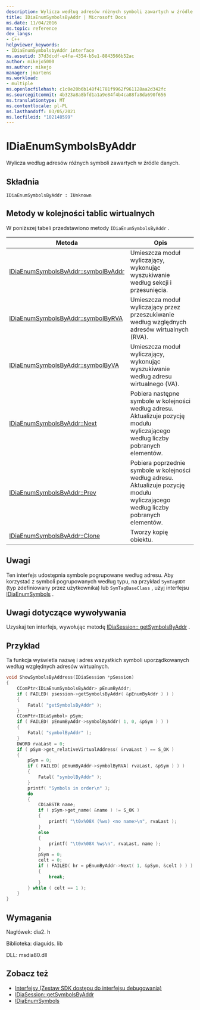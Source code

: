 ```yaml
---
description: Wylicza według adresów różnych symboli zawartych w źródle danych.
title: IDiaEnumSymbolsByAddr | Microsoft Docs
ms.date: 11/04/2016
ms.topic: reference
dev_langs:
- C++
helpviewer_keywords:
- IDiaEnumSymbolsbyAddr interface
ms.assetid: 37d3dcdf-e4fa-4354-b5e1-8843566b52ac
author: mikejo5000
ms.author: mikejo
manager: jmartens
ms.workload:
- multiple
ms.openlocfilehash: c1c0e20b6b148f41781f9962f961128aa2d342fc
ms.sourcegitcommit: 4b323a8a8bfd1a1a9e84f4b4ca88fa8da690f656
ms.translationtype: MT
ms.contentlocale: pl-PL
ms.lasthandoff: 03/05/2021
ms.locfileid: "102148599"
---
```

# <a name="idiaenumsymbolsbyaddr"></a>IDiaEnumSymbolsByAddr
Wylicza według adresów różnych symboli zawartych w źródle danych.

## <a name="syntax"></a>Składnia

```
IDiaEnumSymbolsByAddr : IUnknown
```

## <a name="methods-in-vtable-order"></a>Metody w kolejności tablic wirtualnych
W poniższej tabeli przedstawiono metody `IDiaEnumSymbolsByAddr` .

|Metoda|Opis|
|------------|-----------------|
|[IDiaEnumSymbolsByAddr::symbolByAddr](../../debugger/debug-interface-access/idiaenumsymbolsbyaddr-symbolbyaddr.md)|Umieszcza moduł wyliczający, wykonując wyszukiwanie według sekcji i przesunięcia.|
|[IDiaEnumSymbolsByAddr::symbolByRVA](../../debugger/debug-interface-access/idiaenumsymbolsbyaddr-symbolbyrva.md)|Umieszcza moduł wyliczający przez przeszukiwanie według względnych adresów wirtualnych (RVA).|
|[IDiaEnumSymbolsByAddr::symbolByVA](../../debugger/debug-interface-access/idiaenumsymbolsbyaddr-symbolbyva.md)|Umieszcza moduł wyliczający, wykonując wyszukiwanie według adresu wirtualnego (VA).|
|[IDiaEnumSymbolsByAddr::Next](../../debugger/debug-interface-access/idiaenumsymbolsbyaddr-next.md)|Pobiera następne symbole w kolejności według adresu. Aktualizuje pozycję modułu wyliczającego według liczby pobranych elementów.|
|[IDiaEnumSymbolsByAddr::Prev](../../debugger/debug-interface-access/idiaenumsymbolsbyaddr-prev.md)|Pobiera poprzednie symbole w kolejności według adresu. Aktualizuje pozycję modułu wyliczającego według liczby pobranych elementów.|
|[IDiaEnumSymbolsByAddr::Clone](../../debugger/debug-interface-access/idiaenumsymbolsbyaddr-clone.md)|Tworzy kopię obiektu.|

## <a name="remarks"></a>Uwagi
Ten interfejs udostępnia symbole pogrupowane według adresu. Aby korzystać z symboli pogrupowanych według typu, na przykład `SymTagUDT` (typ zdefiniowany przez użytkownika) lub `SymTagBaseClass` , użyj interfejsu [IDiaEnumSymbols](../../debugger/debug-interface-access/idiaenumsymbols.md) .

## <a name="notes-for-callers"></a>Uwagi dotyczące wywoływania
Uzyskaj ten interfejs, wywołując metodę [IDiaSession:: getSymbolsByAddr](../../debugger/debug-interface-access/idiasession-getsymbolsbyaddr.md) .

## <a name="example"></a>Przykład
Ta funkcja wyświetla nazwę i adres wszystkich symboli uporządkowanych według względnych adresów wirtualnych.

```C++
void ShowSymbolsByAddress(IDiaSession *pSession)
{
    CComPtr<IDiaEnumSymbolsByAddr> pEnumByAddr;
    if ( FAILED( psession->getSymbolsByAddr( &pEnumByAddr ) ) )
    {
        Fatal( "getSymbolsByAddr" );
    }
    CComPtr<IDiaSymbol> pSym;
    if ( FAILED( pEnumByAddr->symbolByAddr( 1, 0, &pSym ) ) )
    {
        Fatal( "symbolByAddr" );
    }
    DWORD rvaLast = 0;
    if ( pSym->get_relativeVirtualAddress( &rvaLast ) == S_OK )
    {
        pSym = 0;
        if ( FAILED( pEnumByAddr->symbolByRVA( rvaLast, &pSym ) ) )
        {
            Fatal( "symbolByAddr" );
        }
        printf( "Symbols in order\n" );
        do
        {
            CDiaBSTR name;
            if ( pSym->get_name( &name ) != S_OK )
            {
                printf( "\t0x%08X (%ws) <no name>\n", rvaLast );
            }
            else
            {
                printf( "\t0x%08X %ws\n", rvaLast, name );
            }
            pSym = 0;
            celt = 0;
            if ( FAILED( hr = pEnumByAddr->Next( 1, &pSym, &celt ) ) )
            {
                break;
            }
        } while ( celt == 1 );
    }
}
```

## <a name="requirements"></a>Wymagania
Nagłówek: dia2. h

Biblioteka: diaguids. lib

DLL: msdia80.dll

## <a name="see-also"></a>Zobacz też
- [Interfejsy (Zestaw SDK dostępu do interfejsu debugowania)](../../debugger/debug-interface-access/interfaces-debug-interface-access-sdk.md)
- [IDiaSession::getSymbolsByAddr](../../debugger/debug-interface-access/idiasession-getsymbolsbyaddr.md)
- [IDiaEnumSymbols](../../debugger/debug-interface-access/idiaenumsymbols.md)
